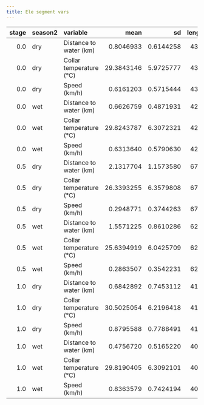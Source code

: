 ```yaml
---
title: Ele segment vars
---
```



| stage|season2 |variable                |       mean|        sd| length|        ci|
|-----:|:-------|:-----------------------|----------:|---------:|------:|---------:|
|   0.0|dry     |Distance to water (km)  |  0.8046933| 0.6144258|   4348| 0.0182634|
|   0.0|dry     |Collar temperature (°C) | 29.3843146| 5.9725777|   4348| 0.1775306|
|   0.0|dry     |Speed (km/h)            |  0.6161203| 0.5715444|   4348| 0.0169887|
|   0.0|wet     |Distance to water (km)  |  0.6626759| 0.4871931|   4225| 0.0146907|
|   0.0|wet     |Collar temperature (°C) | 29.8243787| 6.3072321|   4225| 0.1901873|
|   0.0|wet     |Speed (km/h)            |  0.6313640| 0.5790630|   4225| 0.0174610|
|   0.5|dry     |Distance to water (km)  |  2.1317704| 1.1573580|   6731| 0.0276493|
|   0.5|dry     |Collar temperature (°C) | 26.3393255| 6.3579808|   6731| 0.1518922|
|   0.5|dry     |Speed (km/h)            |  0.2948771| 0.3744263|   6731| 0.0089450|
|   0.5|wet     |Distance to water (km)  |  1.5571225| 0.8610286|   6219| 0.0214000|
|   0.5|wet     |Collar temperature (°C) | 25.6394919| 6.0425709|   6219| 0.1501819|
|   0.5|wet     |Speed (km/h)            |  0.2863507| 0.3542231|   6219| 0.0088039|
|   1.0|dry     |Distance to water (km)  |  0.6842892| 0.7453112|   4191| 0.0225650|
|   1.0|dry     |Collar temperature (°C) | 30.5025054| 6.2196418|   4191| 0.1883053|
|   1.0|dry     |Speed (km/h)            |  0.8795588| 0.7788491|   4191| 0.0235804|
|   1.0|wet     |Distance to water (km)  |  0.4756720| 0.5165220|   4023| 0.0159614|
|   1.0|wet     |Collar temperature (°C) | 29.8190405| 6.3092101|   4023| 0.1949647|
|   1.0|wet     |Speed (km/h)            |  0.8363579| 0.7424194|   4023| 0.0229420|
